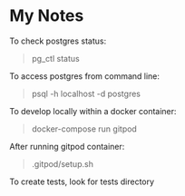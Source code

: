 # My Notes

To check postgres status:
> pg_ctl status

To access postgres from command line:
> psql -h localhost -d postgres

To develop locally within a docker container:
> docker-compose run gitpod

After running gitpod container:
> .gitpod/setup.sh

To create tests, look for tests directory
